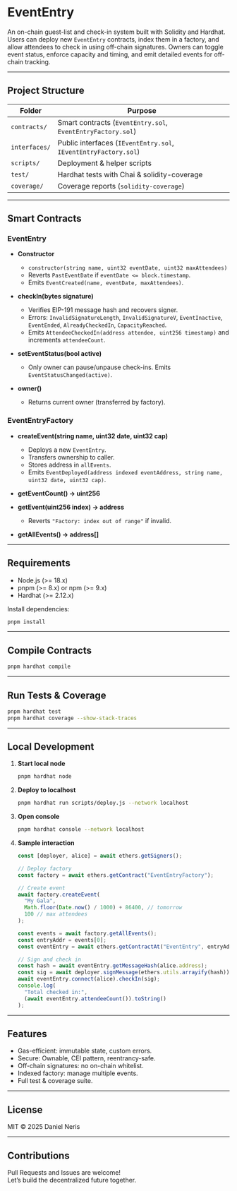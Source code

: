 # EventEntry

An on-chain guest-list and check-in system built with Solidity and Hardhat.  
Users can deploy new `EventEntry` contracts, index them in a factory, and allow attendees to check in using off-chain signatures. Owners can toggle event status, enforce capacity and timing, and emit detailed events for off-chain tracking.

---

## Project Structure

| Folder        | Purpose                                                         |
| ------------- | --------------------------------------------------------------- |
| `contracts/`  | Smart contracts (`EventEntry.sol`, `EventEntryFactory.sol`)     |
| `interfaces/` | Public interfaces (`IEventEntry.sol`, `IEventEntryFactory.sol`) |
| `scripts/`    | Deployment & helper scripts                                     |
| `test/`       | Hardhat tests with Chai & solidity-coverage                     |
| `coverage/`   | Coverage reports (`solidity-coverage`)                          |

---

## Smart Contracts

### EventEntry

- **Constructor**

  - `constructor(string name, uint32 eventDate, uint32 maxAttendees)`
  - Reverts `PastEventDate` if `eventDate <= block.timestamp`.
  - Emits `EventCreated(name, eventDate, maxAttendees)`.

- **checkIn(bytes signature)**

  - Verifies EIP-191 message hash and recovers signer.
  - Errors: `InvalidSignatureLength`, `InvalidSignatureV`, `EventInactive`, `EventEnded`, `AlreadyCheckedIn`, `CapacityReached`.
  - Emits `AttendeeCheckedIn(address attendee, uint256 timestamp)` and increments `attendeeCount`.

- **setEventStatus(bool active)**

  - Only owner can pause/unpause check-ins. Emits `EventStatusChanged(active)`.

- **owner()**
  - Returns current owner (transferred by factory).

### EventEntryFactory

- **createEvent(string name, uint32 date, uint32 cap)**

  - Deploys a new `EventEntry`.
  - Transfers ownership to caller.
  - Stores address in `allEvents`.
  - Emits `EventDeployed(address indexed eventAddress, string name, uint32 date, uint32 cap)`.

- **getEventCount() → uint256**
- **getEvent(uint256 index) → address**

  - Reverts `"Factory: index out of range"` if invalid.

- **getAllEvents() → address[]**

---

## Requirements

- Node.js (>= 18.x)
- pnpm (>= 8.x) or npm (>= 9.x)
- Hardhat (>= 2.12.x)

Install dependencies:

```bash
pnpm install
```

---

## Compile Contracts

```bash
pnpm hardhat compile
```

---

## Run Tests & Coverage

```bash
pnpm hardhat test
pnpm hardhat coverage --show-stack-traces
```

---

## Local Development

1. **Start local node**

   ```bash
   pnpm hardhat node
   ```

2. **Deploy to localhost**

   ```bash
   pnpm hardhat run scripts/deploy.js --network localhost
   ```

3. **Open console**

   ```bash
   pnpm hardhat console --network localhost
   ```

4. **Sample interaction**

   ```js
   const [deployer, alice] = await ethers.getSigners();

   // Deploy factory
   const factory = await ethers.getContract("EventEntryFactory");

   // Create event
   await factory.createEvent(
     "My Gala",
     Math.floor(Date.now() / 1000) + 86400, // tomorrow
     100 // max attendees
   );

   const events = await factory.getAllEvents();
   const entryAddr = events[0];
   const eventEntry = await ethers.getContractAt("EventEntry", entryAddr);

   // Sign and check in
   const hash = await eventEntry.getMessageHash(alice.address);
   const sig = await deployer.signMessage(ethers.utils.arrayify(hash));
   await eventEntry.connect(alice).checkIn(sig);
   console.log(
     "Total checked in:",
     (await eventEntry.attendeeCount()).toString()
   );
   ```

---

## Features

- Gas-efficient: immutable state, custom errors.
- Secure: Ownable, CEI pattern, reentrancy-safe.
- Off-chain signatures: no on-chain whitelist.
- Indexed factory: manage multiple events.
- Full test & coverage suite.

---

## License

MIT © 2025 Daniel Neris

---

## Contributions

Pull Requests and Issues are welcome!  
Let’s build the decentralized future together.

